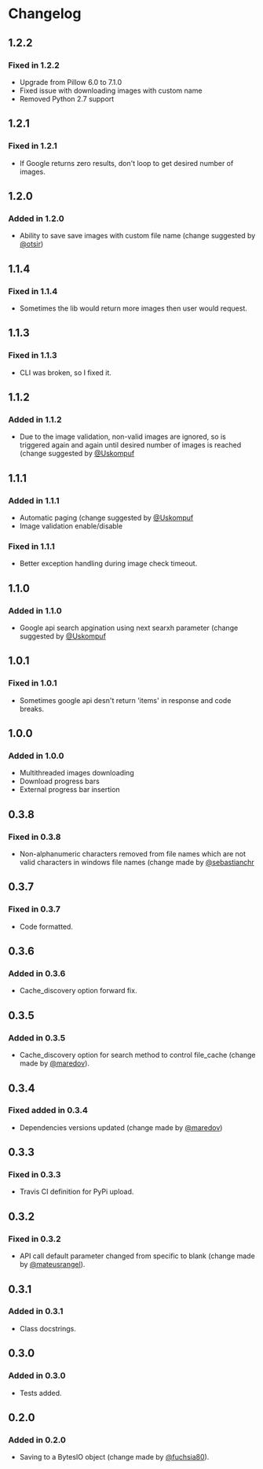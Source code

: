 # Changelog

## 1.2.2

### Fixed in 1.2.2

-   Upgrade from Pillow 6.0 to 7.1.0
-   Fixed issue with downloading images with custom name
-   Removed Python 2.7 support

## 1.2.1

### Fixed in 1.2.1

-   If Google returns zero results, don't loop to get desired number of images. 

## 1.2.0

### Added in 1.2.0

-   Ability to save save images with custom file name (change suggested by [@otsir](https://github.com/otsir))

## 1.1.4

### Fixed in 1.1.4

-   Sometimes the lib would return more images then user would request.

## 1.1.3

### Fixed in 1.1.3

-   CLI was broken, so I fixed it.

## 1.1.2

### Added in 1.1.2

-   Due to the image validation, non-valid images are ignored, so is triggered again and again until desired number of images is reached (change suggested by [@Uskompuf](https://github.com/Uskompuf)

## 1.1.1

### Added in 1.1.1

-   Automatic paging (change suggested by [@Uskompuf](https://github.com/Uskompuf)
-   Image validation enable/disable

### Fixed in 1.1.1

-   Better exception handling during image check timeout.

## 1.1.0

### Added in 1.1.0

-   Google api search apgination using next searxh parameter (change suggested by [@Uskompuf](https://github.com/Uskompuf)

## 1.0.1  

### Fixed in 1.0.1  

-   Sometimes google api desn't return 'items' in response and code breaks. 

## 1.0.0

### Added in 1.0.0
-   Multithreaded images downloading
-   Download progress bars
-   External progress bar insertion 

## 0.3.8

### Fixed in 0.3.8
-   Non-alphanumeric characters removed from file names which are not valid characters in windows file names (change made by [@sebastianchr](https://github.com/sebastianchr)

## 0.3.7

### Fixed in 0.3.7
-   Code formatted.

## 0.3.6

### Added in 0.3.6
-   Cache_discovery option forward fix.

## 0.3.5

### Added in 0.3.5
-   Cache_discovery option for search method to control file_cache (change made by [@maredov](https://github.com/marodev)).

## 0.3.4

### Fixed added in 0.3.4
-   Dependencies versions updated (change made by [@maredov](https://github.com/marodev))

## 0.3.3

### Fixed in 0.3.3
-   Travis CI definition for PyPi upload.

## 0.3.2

### Fixed in 0.3.2
-   API call default parameter changed from specific to blank (change made by [@mateusrangel](https://github.com/mateusrangel)).

## 0.3.1

### Added in 0.3.1
-   Class docstrings.

## 0.3.0

### Added in 0.3.0
-   Tests added. 

## 0.2.0

### Added in 0.2.0
-   Saving to a BytesIO object (change made by [@fuchsia80](https://github.com/fuchsia80)). 
